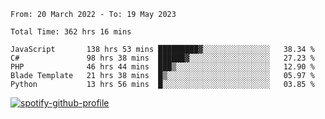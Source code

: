 <!--START_SECTION:waka-->

```text
From: 20 March 2022 - To: 19 May 2023

Total Time: 362 hrs 16 mins

JavaScript       138 hrs 53 mins █████████▓░░░░░░░░░░░░░░░   38.34 %
C#               98 hrs 38 mins  ██████▓░░░░░░░░░░░░░░░░░░   27.23 %
PHP              46 hrs 44 mins  ███▒░░░░░░░░░░░░░░░░░░░░░   12.90 %
Blade Template   21 hrs 38 mins  █▒░░░░░░░░░░░░░░░░░░░░░░░   05.97 %
Python           13 hrs 56 mins  █░░░░░░░░░░░░░░░░░░░░░░░░   03.85 %
```

<!--END_SECTION:waka-->
[![spotify-github-profile](https://spotify-github-profile.vercel.app/api/view?uid=c00zprrvy9xiloa9qnco3hmng&cover_image=true&theme=novatorem&show_offline=false&background_color=121212&bar_color=53b14f&bar_color_cover=false)](https://spotify-github-profile.vercel.app/api/view?uid=c00zprrvy9xiloa9qnco3hmng&redirect=true)
